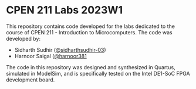 # CPEN 211 Labs 2023W1

This repository contains code developed for the labs dedicated to the course of CPEN 211 - Introduction to Microcomputers. The code was developed by:

 * Sidharth Sudhir ([@sidharthsudhir-03](https://github.com/sidharthsudhir-03))
 * Harnoor Saigal ([@harnoor381](https://github.com/harnoor381)

The code in this repository was designed and synthesized in Quartus, simulated in ModelSim, and is specifically tested on the Intel DE1-SoC FPGA development board.

